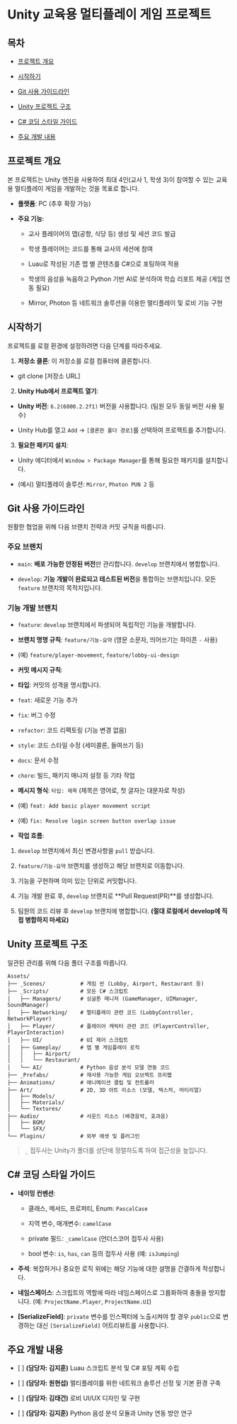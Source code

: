 # Unity 교육용 멀티플레이 게임 프로젝트

## 목차

* [프로젝트 개요](#프로젝트-개요)

* [시작하기](#시작하기)

* [Git 사용 가이드라인](#git-사용-가이드라인)

* [Unity 프로젝트 구조](#unity-프로젝트-구조)

* [C# 코딩 스타일 가이드](#c-코딩-스타일-가이드)

* [주요 개발 내용](#주요-개발-내용)

## 프로젝트 개요

본 프로젝트는 Unity 엔진을 사용하여 최대 4인(교사 1, 학생 3)이 참여할 수 있는 교육용 멀티플레이 게임을 개발하는 것을 목표로 합니다.

* **플랫폼**: PC (추후 확장 가능)

* **주요 기능**:

  * 교사 플레이어의 맵(공항, 식당 등) 생성 및 세션 코드 발급

  * 학생 플레이어는 코드를 통해 교사의 세션에 참여

  * Luau로 작성된 기존 맵 별 콘텐츠를 C#으로 포팅하여 적용

  * 학생의 음성을 녹음하고 Python 기반 AI로 분석하여 학습 리포트 제공 (게임 연동 필요)

  * Mirror, Photon 등 네트워크 솔루션을 이용한 멀티플레이 및 로비 기능 구현

## 시작하기

프로젝트를 로컬 환경에 설정하려면 다음 단계를 따라주세요.

1. **저장소 클론**: 이 저장소를 로컬 컴퓨터에 클론합니다.


* git clone [저장소 URL]


2. **Unity Hub에서 프로젝트 열기**:

* **Unity 버전**: `6.2(6000.2.2f1)` 버전을 사용합니다. (팀원 모두 동일 버전 사용 필수)

* Unity Hub를 열고 `Add` -> `[클론한 폴더 경로]`를 선택하여 프로젝트를 추가합니다.

3. **필요한 패키지 설치**:

* Unity 에디터에서 `Window > Package Manager`를 통해 필요한 패키지를 설치합니다.

* (예시) 멀티플레이 솔루션: `Mirror`, `Photon PUN 2` 등

## Git 사용 가이드라인

원활한 협업을 위해 다음 브랜치 전략과 커밋 규칙을 따릅니다.

### 주요 브랜치

* `main`: **배포 가능한 안정된 버전**만 관리합니다. `develop` 브랜치에서 병합합니다.

* `develop`: **기능 개발이 완료되고 테스트된 버전**을 통합하는 브랜치입니다. 모든 `feature` 브랜치의 목적지입니다.

### 기능 개발 브랜치

* `feature`: `develop` 브랜치에서 파생되어 독립적인 기능을 개발합니다.

* **브랜치 명명 규칙**: `feature/기능-요약` (영문 소문자, 띄어쓰기는 하이픈 `-` 사용)

* (예) `feature/player-movement`, `feature/lobby-ui-design`

* **커밋 메시지 규칙**:

* **타입**: 커밋의 성격을 명시합니다.

 * `feat`: 새로운 기능 추가

 * `fix`: 버그 수정

 * `refactor`: 코드 리팩토링 (기능 변경 없음)

 * `style`: 코드 스타일 수정 (세미콜론, 들여쓰기 등)

 * `docs`: 문서 수정

 * `chore`: 빌드, 패키지 매니저 설정 등 기타 작업

* **메시지 형식**: `타입: 제목` (제목은 영어로, 첫 글자는 대문자로 작성)

 * (예) `feat: Add basic player movement script`

 * (예) `fix: Resolve login screen button overlap issue`

* **작업 흐름**:

1. `develop` 브랜치에서 최신 변경사항을 `pull` 받습니다.

2. `feature/기능-요약` 브랜치를 생성하고 해당 브랜치로 이동합니다.

3. 기능을 구현하며 의미 있는 단위로 커밋합니다.

4. 기능 개발 완료 후, `develop` 브랜치로 \*\*Pull Request(PR)\*\*를 생성합니다.

5. 팀원의 코드 리뷰 후 `develop` 브랜치에 병합합니다. **(절대 로컬에서 develop에 직접 병합하지 마세요)**

## Unity 프로젝트 구조

일관된 관리를 위해 다음 폴더 구조를 따릅니다.

```
Assets/
├── _Scenes/           # 게임 씬 (Lobby, Airport, Restaurant 등)
├── _Scripts/          # 모든 C# 스크립트
│   ├── Managers/      # 싱글톤 매니저 (GameManager, UIManager, SoundManager)
│   ├── Networking/    # 멀티플레이 관련 코드 (LobbyController, NetworkPlayer)
│   ├── Player/        # 플레이어 캐릭터 관련 코드 (PlayerController, PlayerInteraction)
│   ├── UI/            # UI 제어 스크립트
│   ├── Gameplay/      # 맵 별 게임플레이 로직
│   │   ├── Airport/
│   │   └── Restaurant/
│   └── AI/            # Python 음성 분석 모델 연동 코드
├── _Prefabs/          # 재사용 가능한 게임 오브젝트 프리팹
├── Animations/        # 애니메이션 클립 및 컨트롤러
├── Art/               # 2D, 3D 아트 리소스 (모델, 텍스처, 머티리얼)
│   ├── Models/
│   ├── Materials/
│   └── Textures/
├── Audio/             # 사운드 리소스 (배경음악, 효과음)
│   ├── BGM/
│   └── SFX/
└── Plugins/           # 외부 에셋 및 플러그인
```

> `_` 접두사는 Unity가 폴더를 상단에 정렬하도록 하여 접근성을 높입니다.

## C# 코딩 스타일 가이드

* **네이밍 컨벤션**:

  * 클래스, 메서드, 프로퍼티, Enum: `PascalCase`

  * 지역 변수, 매개변수: `camelCase`

  * private 필드: `_camelCase` (언더스코어 접두사 사용)

  * bool 변수: `is`, `has`, `can` 등의 접두사 사용 (예: `isJumping`)

* **주석**: 복잡하거나 중요한 로직 위에는 해당 기능에 대한 설명을 간결하게 작성합니다.

* **네임스페이스**: 스크립트의 역할에 따라 네임스페이스로 그룹화하여 충돌을 방지합니다. (예: `ProjectName.Player`, `ProjectName.UI`)

* **\[SerializeField\]**: `private` 변수를 인스펙터에 노출시켜야 할 경우 `public`으로 변경하는 대신 `[SerializeField]` 어트리뷰트를 사용합니다.

## 주요 개발 내용

* \[ \] **(담당자: 김지훈)** Luau 스크립트 분석 및 C# 포팅 계획 수립

* \[ \] **(담당자: 원현섭)** 멀티플레이를 위한 네트워크 솔루션 선정 및 기본 환경 구축

* \[ \] **(담당자: 김태건)** 로비 UI/UX 디자인 및 구현

* \[ \] **(담당자: 김지훈)** Python 음성 분석 모듈과 Unity 연동 방안 연구


